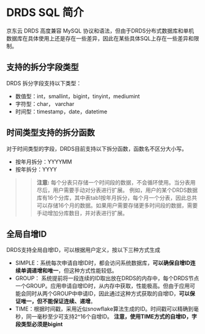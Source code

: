 # DRDS SQL 简介

京东云 DRDS 高度兼容 MySQL 协议和语法，但由于DRDS分布式数据库和单机数据库在具体使用上还是存在一些差异，因此在某些具体SQL上存在一些差异和限制。


## 支持的拆分字段类型
DRDS 拆分字段支持以下类型：
- 数值型：int，smallint，bigint，tinyint，mediumint
- 字符型：char， varchar
- 时间型：timestamp，date，datetime

## 时间类型支持的拆分函数
对于时间类型的字段，DRDS目前支持以下拆分函数，函数名不区分大小写。
- 按年月拆分：YYYYMM
- 按年拆分：YYYY

>>**注意:**
每个分表只存储一个时间段的数据，不会循环使用。当分表用尽后，用户需要手动对分表进行扩展。
例如，用户的某个DRDS数据库有16个分库，其中表tab1按年月拆分，每个月一个分表，因此总共可以存储16个月的数据。如果用户需要存储更多时间段的数据，需要手动增加分库数目，并对表进行扩展。

## 全局自增ID
DRDS支持全局自增ID，可以根据用户定义，按以下三种方式生成
- SIMPLE：系统每次申请自增ID时，都会访问系统数据库，**可以确保自增ID连续单调递增和唯一**，但这种方式性能较低。
- GROUP： 系统提前将一段连续的ID取出放在DRDS的内存中，每个DRDS节点一个GROUP。应用申请自增ID时，从内存中获取，性能极高。但由于应用可能会同时从两个GROUP中申请ID，因此通过这种方式获取的自增ID，**可以保证唯一，但不能保证连续、递增**。
- TIME：根据时间戳，采用近似snowflake算法生成的ID。时间戳可以精确到毫秒，同一毫秒至少可支持2^16个自增ID。 **注意，使用TIME方式的自增ID，字段类型必须是bigint**



